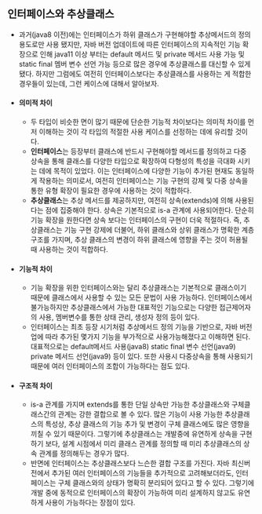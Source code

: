 ## 인터페이스와 추상클래스

- 과거(java8 이전)에는 인터페이스가 하위 클래스가 구현해야할 추상메서드의 정의 용도로만 사용 됐지만, 자바 버전 업데이트에 따른 인터페이스의 지속적인 기능 확장으로 인해 java11 이상 부터는 default 메서드 및 private 메서드 사용 가능 및 static final 멤버 변수 선언 가능 등으로 많은 경우에 추상클래스를 대신할 수 있게 됐다. 하지만 그럼에도 여전히 인터페이스보다는 추상클래스를 사용하는 게 적합한 경우들이 있는데, 그런 케이스에 대해서 알아보자.
- #### 의미적 차이
  - 두 타입이 비슷한 면이 많기 때문에 단순한 기능적 차이보다는 의미적 차이를 먼저 이해하는 것이 각 타입의 적절한 사용 케이스를 선정하는 데에 유리할 것이다.
  - **인터페이스**는 등장부터 클래스에 반드시 구현해야할 메서드를 정의하고 다중 상속을 통해 클래스를 다양한 타입으로 확장하여 다형성의 특성을 극대화 시키는 데에 목적이 있었다. 이는 인터페이스에 다양한 기능이 추가된 현재도 동일하게 작용하는 의미로서, 여전히 인터페이스는 기능 구현의 강제 및 다중 상속을 통한 유형 확장이 필요한 경우에 사용하는 것이 적합하다.
  - **추상클래스**는 추상 메서드를 제공하지만, 여전히 상속(extends)에 의해 사용된다는 점에 집중해야 한다. 상속은 기본적으로 is-a 관계에 사용되어한다. 단순히 기능 확장을 원한다면 상속 보다는 인터페이스의 구현이 더욱 적절하다. 즉, 추상클래스는 기능 구현 강제에 더불어, 하위 클래스와 상위 클래스가 명확한 계층 구조를 가지며, 추상 클래스의 변경이 하위 클래스에 영향을 주는 것이 허용될 때 사용하는 것이 적합하다.
- #### 기능적 차이
  - 기능 확장을 위한 인터페이스와는 달리 추상클래스는 기본적으로 클래스이기 때문에 클래스에서 사용할 수 있는 모든 문법이 사용 가능하다. 인터페이스에서 불가능하지만 추상클래스에서 가능한 대표적인 기능으로는 다양한 접근제어자의 사용, 멤버변수를 통한 상태 관리, 생성자 정의 등이 있다.
  - 인터페이스는 최초 등장 시기처럼 추상메서드 정의 기능을 기반으로, 자바 버전업에 따라 추가된 몇가지 기능을 부가적으로 사용가능해졌다고 이해하면 된다. 대표적으로는 default메서드 사용(java8) static final 변수 선언(java9) private 메서드 선언(java9) 등이 있다. 또한 사용시 다중상속을 통해 사용되기 때문에 여러 인터페이스의 조합이 가능하다는 점도 있다.
- #### 구조적 차이
  - is-a 관계를 가지며 extends를 통한 단일 상속만 가능한 추상클래스와 구체클래스간의 관계는 강한 결합으로 볼 수 있다. 많은 기능이 사용 가능한 추상클래스의 특성상, 추상 클래스의 기능 추가 및 변경이 구체 클래스에도 많은 영향을 끼칠 수 있기 때문이다. 그렇기에 추상클래스는 개발중에 유연하게 상속을 구현하기 보다, 설계 시점에서 미리 클래스 관계를 정의할 때 미리 추상클래스의 상속 관계를 정의해두는 경우가 많다.
  - 반면에 인터페이스는 추상클래스보다 느슨한 결합 구조를 가진다. 자바 최신버전에서 추가된 여러 인터페이스의 기능들을 추가적으로 고려해보더라도, 인터페이스는 구체 클래스와의 상태가 명확히 분리되어 있다고 할 수 있다. 그렇기에 개발 중에 동적으로 인터페이스의 확장이 가능하여 미리 설계하지 않고도 유연하게 사용이 가능하다는 장점이 있다.

